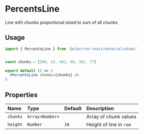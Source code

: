# PercentsLine

Line with chunks proportional sized to sum of all chunks

## Usage

```jsx
import { PercentsLine } from '@electron-react/material/atoms'


const chunks = [200, 13, 482, 60, 301, 77]

export default () => (
  <PercentsLine chunks={chunks} />
)
```

## Properties

| Name              | Type              | Default     | Description |
|:-----|:-----|:-----|:-----|
| `chunks`          | `Array<Number>`   |             | Array of chunk values |
| `height`          | `Number`          | `16`        | Height of line in `rem` |
